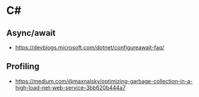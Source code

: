 # C#
## Async/await
- https://devblogs.microsoft.com/dotnet/configureawait-faq/

## Profiling
- https://medium.com/@maxnalsky/optimizing-garbage-collection-in-a-high-load-net-web-service-3bb620b444a7

